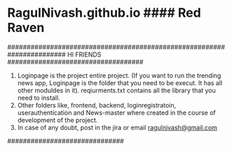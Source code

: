 # RagulNivash.github.io                             ####       Red Raven

#######################################################################
HI FRIENDS
###################################

1. Loginpage is the project entire project. 
        (If you want to run the trending news app, Loginpage is the folder that you need to be execut. It has all other moduldes in it).
        reqiurments.txt contains all the library that you need to install.
2. Other folders like, frontend, backend, loginregistratoin, userauthentication and News-master where created in the course of development of the project.
3. In case of any doubt, post in the jira or email ragulnivash@gmail.com


##############################
